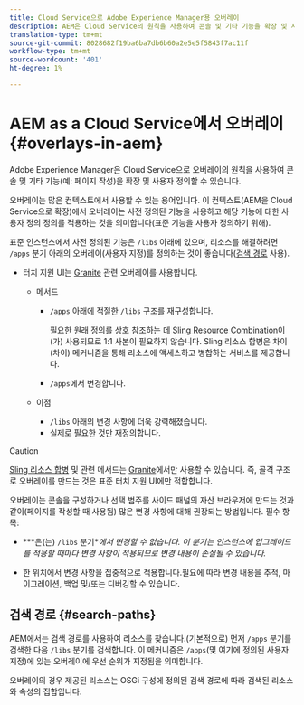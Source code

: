 ```yaml
---
title: Cloud Service으로 Adobe Experience Manager용 오버레이
description: AEM은 Cloud Service의 원칙을 사용하여 콘솔 및 기타 기능을 확장 및 사용자 지정할 수 있습니다.
translation-type: tm+mt
source-git-commit: 8028682f19ba6ba7db6b60a2e5e5f5843f7ac11f
workflow-type: tm+mt
source-wordcount: '401'
ht-degree: 1%

---
```



# AEM as a Cloud Service에서 오버레이 {#overlays-in-aem}

Adobe Experience Manager은 Cloud Service으로 오버레이의 원칙을 사용하여 콘솔 및 기타 기능(예: 페이지 작성)을 확장 및 사용자 정의할 수 있습니다.

<!--
Adobe Experience Manager as a Cloud Service uses the principle of overlays to allow you to extend and customize the [consoles](/help/sites-developing/customizing-consoles-touch.md) and other functionality (for example, [page authoring](/help/sites-developing/customizing-page-authoring-touch.md)).
-->

오버레이는 많은 컨텍스트에서 사용할 수 있는 용어입니다. 이 컨텍스트(AEM을 Cloud Service으로 확장)에서 오버레이는 사전 정의된 기능을 사용하고 해당 기능에 대한 사용자 정의 정의를 적용하는 것을 의미합니다(표준 기능을 사용자 정의하기 위해).

표준 인스턴스에서 사전 정의된 기능은 `/libs` 아래에 있으며, 리소스를 해결하려면 `/apps` 분기 아래의 오버레이(사용자 지정)를 정의하는 것이 좋습니다([검색 경로](#search-paths) 사용).

* 터치 지원 UI는 [Granite](https://helpx.adobe.com/experience-manager/6-5/sites/developing/using/reference-materials/granite-ui/api/index.html) 관련 오버레이를 사용합니다.

   * 메서드

      * `/apps` 아래에 적절한 `/libs` 구조를 재구성합니다.

         필요한 원래 정의를 상호 참조하는 데 [Sling Resource Combination](/help/implementing/developing/introduction/sling-resource-merger.md)이(가) 사용되므로 1:1 사본이 필요하지 않습니다. Sling 리소스 합병은 차이(차이) 메커니즘을 통해 리소스에 액세스하고 병합하는 서비스를 제공합니다.

      * `/apps`에서 변경합니다.
   * 이점

      * `/libs` 아래의 변경 사항에 더욱 강력해졌습니다.
      * 실제로 필요한 것만 재정의합니다.


<!-- Still links to reference material in 6.5 -->

>[!CAUTION]
>
>[Sling 리소스 합병](/help/implementing/developing/introduction/sling-resource-merger.md) 및 관련 메서드는 [Granite](https://helpx.adobe.com/experience-manager/6-5/sites/developing/using/reference-materials/granite-ui/api/index.html)에서만 사용할 수 있습니다. 즉, 골격 구조로 오버레이를 만드는 것은 표준 터치 지원 UI에만 적합합니다.

오버레이는 콘솔을 구성하거나 선택 범주를 사이드 패널의 자산 브라우저에 만드는 것과 같이(페이지를 작성할 때 사용됨) 많은 변경 사항에 대해 권장되는 방법입니다. 필수 항목:

<!--
Overlays are the recommended method for many changes, such as [configuring your consoles](/help/sites-developing/customizing-consoles-touch.md#create-a-custom-console) or [creating your selection category to the asset browser in the side panel](/help/sites-developing/customizing-page-authoring-touch.md#add-new-selection-category-to-asset-browser) (used when authoring pages). They are required as:
-->

* ***은(는) `/libs` 분기&#x200B;**에서 변경할 수 없습니다.
이 분기는 인스턴스에 업그레이드를 적용할 때마다 변경 사항이 적용되므로 변경 내용이 손실될 수 있습니다.*

* 한 위치에서 변경 사항을 집중적으로 적용합니다.필요에 따라 변경 내용을 추적, 마이그레이션, 백업 및/또는 디버깅할 수 있습니다.

## 검색 경로 {#search-paths}

AEM에서는 검색 경로를 사용하여 리소스를 찾습니다.(기본적으로) 먼저 `/apps` 분기를 검색한 다음 `/libs` 분기를 검색합니다. 이 메커니즘은 `/apps`(및 여기에 정의된 사용자 지정)에 있는 오버레이에 우선 순위가 지정됨을 의미합니다.

오버레이의 경우 제공된 리소스는 OSGi 구성에 정의된 검색 경로에 따라 검색된 리소스와 속성의 집합입니다.

<!--
## Example of Usage {#example-of-usage}

Some examples are covered when:

* [Customizing the Consoles](/help/sites-developing/customizing-consoles-touch.md)
* [Customizing Page Authoring](/help/sites-developing/customizing-page-authoring-touch.md)
-->